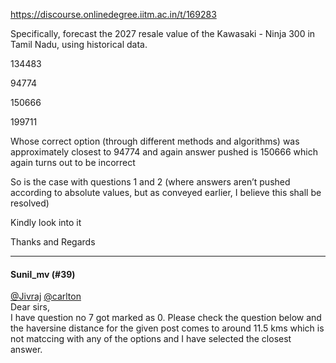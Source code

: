 https://discourse.onlinedegree.iitm.ac.in/t/169283

Specifically, forecast the 2027 resale value of the Kawasaki - Ninja 300 in Tamil Nadu, using historical data.</p>
<p>134483</p>
<p>94774</p>
<p>150666</p>
<p>199711</p>
<p>Whose correct option (through different methods and algorithms) was approximately closest to 94774 and again answer pushed is 150666 which again turns out to be incorrect</p>
<p>So is the case with questions 1 and 2 (where answers aren’t pushed according to absolute values, but as conveyed earlier, I believe this shall be resolved)</p>
<p>Kindly look into it</p>
<p>Thanks and Regards</p><hr>

<h4>Sunil_mv (#39)</h4>
<p><a class="mention" href="/u/jivraj">@Jivraj</a> <a class="mention" href="/u/carlton">@carlton</a><br/>
Dear sirs,<br/>
I have question no 7 got marked as 0. Please check the question below and the haversine distance for the given post comes to around 11.5 kms which is not matccing with any of the options and I have selected the closest answer.